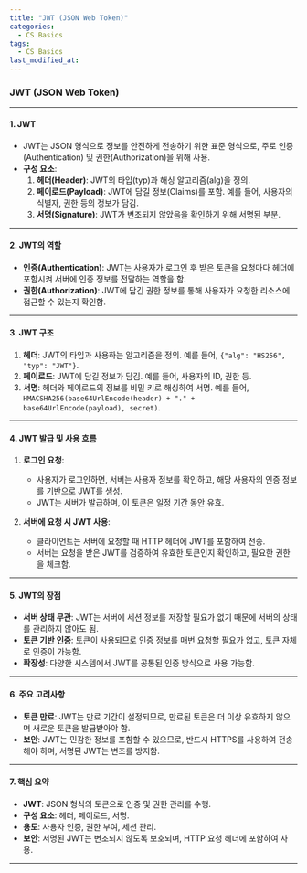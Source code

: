 ```yaml
---
title: "JWT (JSON Web Token)"
categories:
  - CS Basics
tags:
  - CS Basics
last_modified_at: 
---
```


### JWT (JSON Web Token)

---

#### 1. JWT 

- JWT는 JSON 형식으로 정보를 안전하게 전송하기 위한 표준 형식으로, 주로 인증(Authentication) 및 권한(Authorization)을 위해 사용.
- **구성 요소**: 
  1. **헤더(Header)**: JWT의 타입(typ)과 해싱 알고리즘(alg)을 정의.
  2. **페이로드(Payload)**: JWT에 담길 정보(Claims)를 포함. 예를 들어, 사용자의 식별자, 권한 등의 정보가 담김.
  3. **서명(Signature)**: JWT가 변조되지 않았음을 확인하기 위해 서명된 부분.

---

#### 2. JWT의 역할

- **인증(Authentication)**: JWT는 사용자가 로그인 후 받은 토큰을 요청마다 헤더에 포함시켜 서버에 인증 정보를 전달하는 역할을 함.
- **권한(Authorization)**: JWT에 담긴 권한 정보를 통해 사용자가 요청한 리소스에 접근할 수 있는지 확인함.

---

#### 3. JWT 구조

  1. **헤더**: JWT의 타입과 사용하는 알고리즘을 정의. 예를 들어, `{"alg": "HS256", "typ": "JWT"}`.
  2. **페이로드**: JWT에 담길 정보가 담김. 예를 들어, 사용자의 ID, 권한 등.
  3. **서명**: 헤더와 페이로드의 정보를 비밀 키로 해싱하여 서명. 예를 들어, `HMACSHA256(base64UrlEncode(header) + "." + base64UrlEncode(payload), secret)`.

---

#### 4. JWT 발급 및 사용 흐름

1. **로그인 요청**:
   - 사용자가 로그인하면, 서버는 사용자 정보를 확인하고, 해당 사용자의 인증 정보를 기반으로 JWT를 생성.
   - JWT는 서버가 발급하며, 이 토큰은 일정 기간 동안 유효.
   
2. **서버에 요청 시 JWT 사용**:
   - 클라이언트는 서버에 요청할 때 HTTP 헤더에 JWT를 포함하여 전송.
   - 서버는 요청을 받은 JWT를 검증하여 유효한 토큰인지 확인하고, 필요한 권한을 체크함.

---

#### 5. JWT의 장점

- **서버 상태 무관**: JWT는 서버에 세션 정보를 저장할 필요가 없기 때문에 서버의 상태를 관리하지 않아도 됨.
- **토큰 기반 인증**: 토큰이 사용되므로 인증 정보를 매번 요청할 필요가 없고, 토큰 자체로 인증이 가능함.
- **확장성**: 다양한 시스템에서 JWT를 공통된 인증 방식으로 사용 가능함.

---

#### 6. 주요 고려사항

- **토큰 만료**: JWT는 만료 기간이 설정되므로, 만료된 토큰은 더 이상 유효하지 않으며 새로운 토큰을 발급받아야 함.
- **보안**: JWT는 민감한 정보를 포함할 수 있으므로, 반드시 HTTPS를 사용하여 전송해야 하며, 서명된 JWT는 변조를 방지함.

---

#### 7. 핵심 요약

- **JWT**: JSON 형식의 토큰으로 인증 및 권한 관리를 수행.
- **구성 요소**: 헤더, 페이로드, 서명.
- **용도**: 사용자 인증, 권한 부여, 세션 관리.
- **보안**: 서명된 JWT는 변조되지 않도록 보호되며, HTTP 요청 헤더에 포함하여 사용.

---
